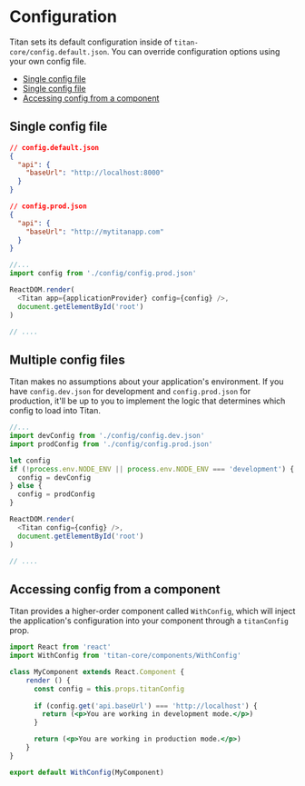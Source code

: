 # Configuration
Titan sets its default configuration inside of `titan-core/config.default.json`. You can override configuration options using your own config file.

- [Single config file](#single-config)
- [Single config file](#multiple-config)
- [Accessing config from a component](#access-from-component)

## Single config file
<a id="single-config"></a>

```json
// config.default.json
{
  "api": {
    "baseUrl": "http://localhost:8000"
  }
}
```

```json
// config.prod.json
{
  "api": {
    "baseUrl": "http://mytitanapp.com"
  }
}
```

```javascript
//...
import config from './config/config.prod.json'

ReactDOM.render(
  <Titan app={applicationProvider} config={config} />,
  document.getElementById('root')
)

// ....
```

## Multiple config files
<a id="multiple-config"></a>
Titan makes no assumptions about your application's environment. If you have `config.dev.json` for development and `config.prod.json` for production, it'll be up to you to implement the logic that determines which config to load into Titan.

```javascript
//...
import devConfig from './config/config.dev.json'
import prodConfig from './config/config.prod.json'

let config
if (!process.env.NODE_ENV || process.env.NODE_ENV === 'development') {
  config = devConfig
} else {
  config = prodConfig
}

ReactDOM.render(
  <Titan config={config} />,
  document.getElementById('root')
)

// ....
```

## Accessing config from a component
<a id="access-from-component"></a>
Titan provides a higher-order component called `WithConfig`, which will inject the application's configuration into your component through a `titanConfig` prop.

```jsx harmony
import React from 'react'
import WithConfig from 'titan-core/components/WithConfig'

class MyComponent extends React.Component {
    render () {
      const config = this.props.titanConfig
      
      if (config.get('api.baseUrl') === 'http://localhost') {
        return (<p>You are working in development mode.</p>)
      }

      return (<p>You are working in production mode.</p>)
    }
}

export default WithConfig(MyComponent)
```